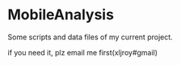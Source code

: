 MobileAnalysis
==============

Some scripts and data files of my current project.

if you need it, plz email me first(xljroy#gmail)
